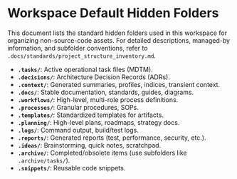 # Workspace Default Hidden Folders

This document lists the standard hidden folders used in this workspace for organizing non-source-code assets. For detailed descriptions, managed-by information, and subfolder conventions, refer to `.docs/standards/project_structure_inventory.md`.

*   **`.tasks/`**: Active operational task files (MDTM).
*   **`.decisions/`**: Architecture Decision Records (ADRs).
*   **`.context/`**: Generated summaries, profiles, indices, transient context.
*   **`.docs/`**: Stable documentation, standards, guides, diagrams.
*   **`.workflows/`**: High-level, multi-role process definitions.
*   **`.processes/`**: Granular procedures, SOPs.
*   **`.templates/`**: Standardized templates for artifacts.
*   **`.planning/`**: High-level plans, roadmaps, strategy docs.
*   **`.logs/`**: Command output, build/test logs.
*   **`.reports/`**: Generated reports (test, performance, security, etc.).
*   **`.ideas/`**: Brainstorming, quick notes, scratchpad.
*   **`.archive/`**: Completed/obsolete items (use subfolders like `.archive/tasks/`).
*   **`.snippets/`**: Reusable code snippets.